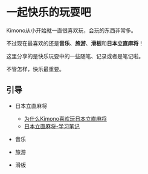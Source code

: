 # 一起快乐的玩耍吧

Kimono从小开始就一直很喜欢玩，会玩的东西非常多。

不过现在最喜欢的还是**音乐**、**旅游**、**滑板**和**日本立直麻将**！

这里分享的是快乐玩耍中的一些随笔、记录或者是笔记啦。

不管怎样，快乐最重要。

## 引导

* 日本立直麻将
	* [为什么Kimono喜欢玩日本立直麻将](Why-I-Love-RichiMahjong.md)
	* [日本立直麻将-学习笔记](Mahjong.md)

* 音乐

* 旅游

* 滑板